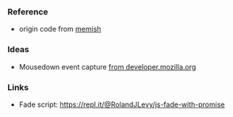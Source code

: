 ### Reference
+ origin code from [memish](https://gist.github.com/memish/a72ebf71208d68e5fedd24fe3a57b496)

### Ideas
+ Mousedown event capture [from developer.mozilla.org](https://developer.mozilla.org/en-US/docs/Web/API/Element/mousedown_event) 

### Links

- Fade script: https://repl.it/@RolandJLevy/js-fade-with-promise